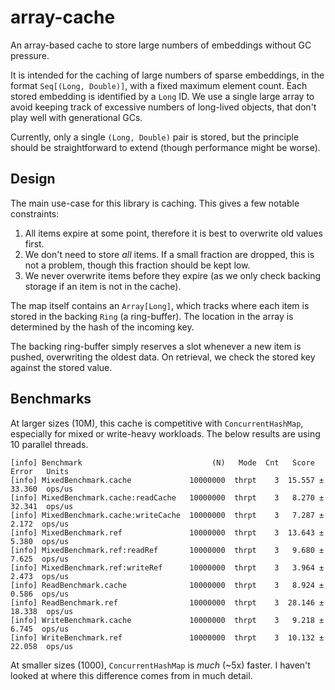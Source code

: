 # array-cache
An array-based cache to store large numbers of embeddings without GC pressure.

It is intended for the caching of large numbers of sparse embeddings, in the
format `Seq[(Long, Double)]`, with a fixed maximum element count. Each stored
embedding is identified by a `Long` ID. We use a single large array to avoid
keeping track of excessive numbers of long-lived objects, that don't play well
with generational GCs.

Currently, only a single `(Long, Double)` pair is stored, but the principle
should be straightforward to extend (though performance might be worse).

## Design

The main use-case for this library is caching. This gives a few notable
constraints:

1. All items expire at some point, therefore it is best to overwrite old values
   first.
2. We don't need to store _all_ items. If a small fraction are dropped, this is
   not a problem, though this fraction should be kept low.
3. We never overwrite items before they expire (as we only check backing
   storage if an item is not in the cache).

The map itself contains an `Array[Long]`, which tracks where each item is
stored in the backing `Ring` (a ring-buffer). The location in the array is
determined by the hash of the incoming key.

The backing ring-buffer simply reserves a slot whenever a new item is pushed,
overwriting the oldest data. On retrieval, we check the stored key against the
stored value.

## Benchmarks

At larger sizes (10M), this cache is competitive with `ConcurrentHashMap`,
especially for mixed or write-heavy workloads. The below results are using 10
parallel threads.

```
[info] Benchmark                             (N)   Mode  Cnt   Score    Error   Units
[info] MixedBenchmark.cache             10000000  thrpt    3  15.557 ± 33.360  ops/us
[info] MixedBenchmark.cache:readCache   10000000  thrpt    3   8.270 ± 32.341  ops/us
[info] MixedBenchmark.cache:writeCache  10000000  thrpt    3   7.287 ±  2.172  ops/us
[info] MixedBenchmark.ref               10000000  thrpt    3  13.643 ±  5.380  ops/us
[info] MixedBenchmark.ref:readRef       10000000  thrpt    3   9.680 ±  7.625  ops/us
[info] MixedBenchmark.ref:writeRef      10000000  thrpt    3   3.964 ±  2.473  ops/us
[info] ReadBenchmark.cache              10000000  thrpt    3   8.924 ±  0.586  ops/us
[info] ReadBenchmark.ref                10000000  thrpt    3  28.146 ± 18.338  ops/us
[info] WriteBenchmark.cache             10000000  thrpt    3   9.218 ±  6.745  ops/us
[info] WriteBenchmark.ref               10000000  thrpt    3  10.132 ± 22.058  ops/us
```

At smaller sizes (1000), `ConcurrentHashMap` is _much_ (~5x) faster. I haven't
looked at where this difference comes from in much detail.
